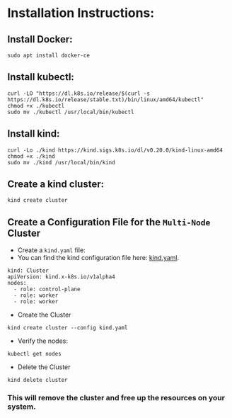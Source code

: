 # Installation Instructions:
## Install Docker:
```
sudo apt install docker-ce
```
## Install kubectl:
```
curl -LO "https://dl.k8s.io/release/$(curl -s https://dl.k8s.io/release/stable.txt)/bin/linux/amd64/kubectl"
chmod +x ./kubectl
sudo mv ./kubectl /usr/local/bin/kubectl
```

## Install kind:
```
curl -Lo ./kind https://kind.sigs.k8s.io/dl/v0.20.0/kind-linux-amd64
chmod +x ./kind
sudo mv ./kind /usr/local/bin/kind
```

## Create a kind cluster:

```
kind create cluster
```

## Create a Configuration File for the `Multi-Node` Cluster
- Create a `kind.yaml` file:
- You can find the kind configuration file here: [kind.yaml](kind.yaml).
```
kind: Cluster
apiVersion: kind.x-k8s.io/v1alpha4
nodes:
  - role: control-plane
  - role: worker
  - role: worker

```
- Create the Cluster
```
kind create cluster --config kind.yaml
```
- Verify the nodes:
```
kubectl get nodes
```
- Delete the Cluster
```
kind delete cluster
```
### This will remove the cluster and free up the resources on your system.



